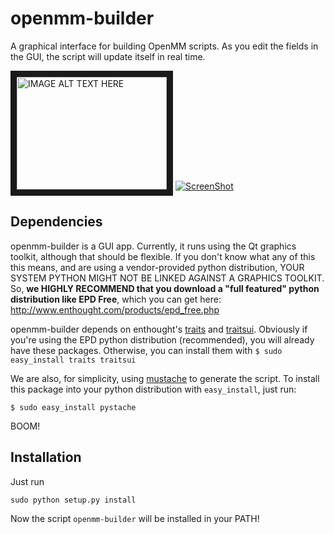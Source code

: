 openmm-builder
==============

A graphical interface for building OpenMM scripts. As you edit the fields in the GUI, the script will
update itself in real time.

<a href="http://www.youtube.com/watch?feature=player_embedded&v=sKvtPRsNOPQ
" target="_blank"><img src="http://img.youtube.com/vi/sKvtPRsNOPQ/0.jpg" 
alt="IMAGE ALT TEXT HERE" width="240" height="180" border="10" /></a>
[![ScreenShot](https://raw.github.com/rmcgibbo/openmm-builder/master/screenshot.png)](http://www.youte.be/sKvtPRsNOPQ)

Dependencies
------------
openmm-builder is a GUI app. Currently, it runs using the Qt graphics toolkit, although that should be
flexible. If you don't know what any of this this means, and are using a vendor-provided python
distribution, YOUR SYSTEM PYTHON MIGHT NOT BE LINKED AGAINST A GRAPHICS TOOLKIT. So, **we HIGHLY
RECOMMEND that you download a "full featured" python distribution like EPD Free**, which you can get
here: http://www.enthought.com/products/epd_free.php

openmm-builder depends on enthought's [traits](https://pypi.python.org/pypi/traits) and
[traitsui](https://pypi.python.org/pypi/traitsui). Obviously if you're using the EPD python
distribution (recommended), you will already have these packages. Otherwise, you can install them
with `$ sudo easy_install traits traitsui`
 
We are also, for simplicity, using [mustache](http://mustache.github.com/) to generate the script. To
install this package into your python distribution with `easy_install`, just run:

```
$ sudo easy_install pystache
```

BOOM!

Installation
------------
Just run

```
sudo python setup.py install
```

Now the script `openmm-builder` will be installed in your PATH!
